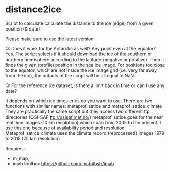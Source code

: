 # distance2ice
Script to calculate calculate the distance to the ice (edge) from a given position (&amp; date)

Please make sure to use the latest version.

Q: Does it work for the Antarctic as well? Any point even at the equator?
Yes. The script selects if it should download the ice of the southern or northern hemisphere according to the latitude (negative or positive). Then it finds the given (profile) position in the sea ice image. For positions too close to the equator, which are not inside the ice image grid (i.e. very far away from the ice), the outputs of the script will be all equal to NaN.

Q: For the reference ice dataset, is there a limit back in time or can I use any date?

It depends on which ice times eries do you want to use. There are two functions with similar names: metaprof_satice and metaprof_satice_climate
They are practically the same script but they access two different ftp directories (OSI-SAF ftp://osisaf.met.no/)
metaprof_satice goes for the near real time images (10 km resolution) which span from 2005 to the present. I use this one because of availability period and resolution.
Metaprof_satice_climate uses the climate record (reprocessed) images 1979 to 2015 (25 km resolution)

Requires:
- m_map,
- imab toolbox https://github.com/imab4bsh/imab
